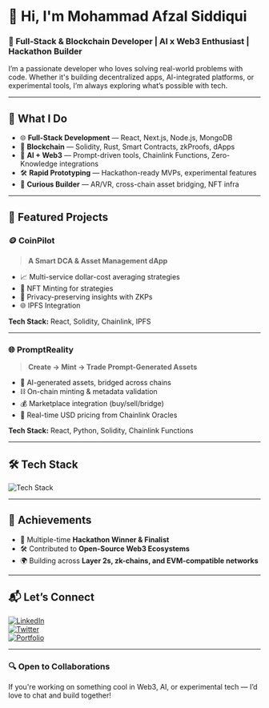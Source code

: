 # 👋 Hi, I'm Mohammad Afzal Siddiqui

### 🚀 Full-Stack & Blockchain Developer | AI x Web3 Enthusiast | Hackathon Builder

I’m a passionate developer who loves solving real-world problems with code. Whether it's building decentralized apps, AI-integrated platforms, or experimental tools, I’m always exploring what’s possible with tech.

---

## 💼 What I Do

- 🌐 **Full-Stack Development** — React, Next.js, Node.js, MongoDB
- 🔗 **Blockchain** — Solidity, Rust, Smart Contracts, zkProofs, dApps
- 🤖 **AI + Web3** — Prompt-driven tools, Chainlink Functions, Zero-Knowledge integrations
- 🛠️ **Rapid Prototyping** — Hackathon-ready MVPs, experimental features
- 🧠 **Curious Builder** — AR/VR, cross-chain asset bridging, NFT infra

---

## 🧩 Featured Projects

### 🪙 CoinPilot  
> **A Smart DCA & Asset Management dApp**

- 📈 Multi-service dollar-cost averaging strategies  
- 🧾 NFT Minting for strategies  
- 🔐 Privacy-preserving insights with ZKPs  
- 🌐 IPFS Integration  

**Tech Stack:** React, Solidity, Chainlink, IPFS  

---

### 🌐 PromptReality  
> **Create → Mint → Trade Prompt-Generated Assets**

- 🎨 AI-generated assets, bridged across chains  
- ⛓ On-chain minting & metadata validation  
- 💰 Marketplace integration (buy/sell/bridge)  
- 🔄 Real-time USD pricing from Chainlink Oracles  

**Tech Stack:** React, Python, Solidity, Chainlink Functions  

---

## 🛠 Tech Stack

![Tech Stack](https://skillicons.dev/icons?i=js,react,nextjs,nodejs,python,java,solidity,rust,git,docker)

---

## 🏅 Achievements

- 🥇 Multiple-time **Hackathon Winner & Finalist**  
- 🛠 Contributed to **Open-Source Web3 Ecosystems**  
- 🌍 Building across **Layer 2s, zk-chains, and EVM-compatible networks**

---

## 📬 Let’s Connect

[![LinkedIn](https://img.shields.io/badge/LinkedIn-blue?style=for-the-badge&logo=linkedin)](https://www.linkedin.com/in/mdafzalsiddiqui/)  
[![Twitter](https://img.shields.io/badge/X-%231DA1F2?style=for-the-badge&logo=twitter&logoColor=white)](https://x.com/afzaltwtss)  
[![Portfolio](https://img.shields.io/badge/Portfolio-orange?style=for-the-badge&logo=web)](your-link-here)

---

### 🔍 Open to Collaborations  
If you're working on something cool in Web3, AI, or experimental tech — I’d love to chat and build together!
